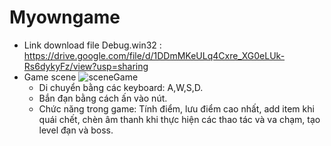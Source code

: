 # Myowngame
- Link download file Debug.win32 : https://drive.google.com/file/d/1DDmMKeULq4Cxre_XG0eLUk-Rs6dykyFz/view?usp=sharing
- Game scene
![sceneGame](https://user-images.githubusercontent.com/31684535/188799571-9b4bc94b-2202-4098-bddc-3ab5aa3e9c58.png)
  + Di chuyển bằng các keyboard: A,W,S,D.
  + Bắn đạn bằng cách ấn vào nút.
  + Chức năng trong game: Tính điểm, lưu điểm cao nhất, add item khi quái chết, chèn âm thanh khi thực hiện các thao tác và va chạm, tạo level đạn và boss.

